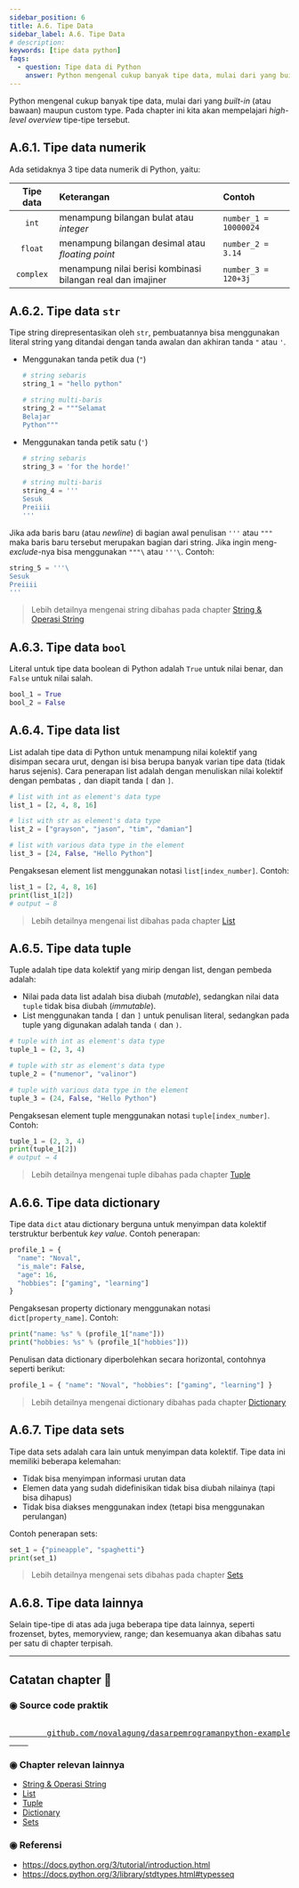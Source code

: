 ```yaml
---
sidebar_position: 6
title: A.6. Tipe Data
sidebar_label: A.6. Tipe Data
# description: 
keywords: [tipe data python]
faqs:
  - question: Tipe data di Python
    answer: Python mengenal cukup banyak tipe data, mulai dari yang built-in maupun custom type. Contohnya int, float, complex, str, bool, list, tuple, sets, dict
---
```


Python mengenal cukup banyak tipe data, mulai dari yang *built-in* (atau bawaan) maupun custom type. Pada chapter ini kita akan mempelajari *high-level overview* tipe-tipe tersebut.

## A.6.1. Tipe data numerik

Ada setidaknya 3 tipe data numerik di Python, yaitu:

| Tipe data | Keterangan | Contoh |
| :-: | :- | :- |
| `int` | menampung bilangan bulat atau *integer* | ` number_1 = 10000024 ` |
| `float` | menampung bilangan desimal atau *floating point* | ` number_2 = 3.14 ` |
| `complex` | menampung nilai berisi kombinasi bilangan real dan imajiner | ` number_3 = 120+3j ` |

## A.6.2. Tipe data `str`

Tipe string direpresentasikan oleh `str`, pembuatannya bisa menggunakan literal string yang ditandai dengan tanda awalan dan akhiran tanda `"` atau `'`.

- Menggunakan tanda petik dua (`"`)

    ```python
    # string sebaris
    string_1 = "hello python"

    # string multi-baris
    string_2 = """Selamat
    Belajar
    Python"""
    ```

- Menggunakan tanda petik satu (`'`)

    ```python
    # string sebaris
    string_3 = 'for the horde!'

    # string multi-baris
    string_4 = '''
    Sesuk
    Preiiii
    '''
    ```

Jika ada baris baru (atau *newline*) di bagian awal penulisan `'''` atau `"""` maka baris baru tersebut merupakan bagian dari string. Jika ingin meng-*exclude*-nya bisa menggunakan `"""\` atau `'''\`. Contoh:

```python
string_5 = '''\
Sesuk
Preiiii
'''
```

> Lebih detailnya mengenai string dibahas pada chapter [String & Operasi String](#)

## A.6.3. Tipe data `bool`

Literal untuk tipe data boolean di Python adalah `True` untuk nilai benar, dan `False` untuk nilai salah.

```python
bool_1 = True
bool_2 = False
```

## A.6.4. Tipe data list

List adalah tipe data di Python untuk menampung nilai kolektif yang disimpan secara urut, dengan isi bisa berupa banyak varian tipe data (tidak harus sejenis). Cara penerapan list adalah dengan menuliskan nilai kolektif dengan pembatas `,` dan diapit tanda `[` dan `]`.

```python
# list with int as element's data type
list_1 = [2, 4, 8, 16]

# list with str as element's data type
list_2 = ["grayson", "jason", "tim", "damian"]

# list with various data type in the element
list_3 = [24, False, "Hello Python"]
```

Pengaksesan element list menggunakan notasi `list[index_number]`. Contoh:

```python
list_1 = [2, 4, 8, 16]
print(list_1[2])
# output → 8
```

> Lebih detailnya mengenai list dibahas pada chapter [List](/basic/list)

## A.6.5. Tipe data tuple

Tuple adalah tipe data kolektif yang mirip dengan list, dengan pembeda adalah:

- Nilai pada data list adalah bisa diubah (*mutable*), sedangkan nilai data `tuple` tidak bisa diubah (*immutable*).
- List menggunakan tanda `[` dan `]` untuk penulisan literal, sedangkan pada tuple yang digunakan adalah tanda `(` dan `)`.

```python
# tuple with int as element's data type
tuple_1 = (2, 3, 4)

# tuple with str as element's data type
tuple_2 = ("numenor", "valinor")

# tuple with various data type in the element
tuple_3 = (24, False, "Hello Python")
```

Pengaksesan element tuple menggunakan notasi `tuple[index_number]`. Contoh:

```python
tuple_1 = (2, 3, 4)
print(tuple_1[2])
# output → 4
```

> Lebih detailnya mengenai tuple dibahas pada chapter [Tuple](/basic/tuple)

## A.6.6. Tipe data dictionary

Tipe data `dict` atau dictionary berguna untuk menyimpan data kolektif terstruktur berbentuk *key value*. Contoh penerapan:

```python
profile_1 = {
  "name": "Noval",
  "is_male": False,
  "age": 16,
  "hobbies": ["gaming", "learning"]
}
```

Pengaksesan property dictionary menggunakan notasi `dict[property_name]`. Contoh:

```python
print("name: %s" % (profile_1["name"]))
print("hobbies: %s" % (profile_1["hobbies"]))
```

Penulisan data dictionary diperbolehkan secara horizontal, contohnya seperti berikut:

```python
profile_1 = { "name": "Noval", "hobbies": ["gaming", "learning"] }
```

> Lebih detailnya mengenai dictionary dibahas pada chapter [Dictionary](#)

## A.6.7. Tipe data sets

Tipe data sets adalah cara lain untuk menyimpan data kolektif. Tipe data ini memiliki beberapa kelemahan:

- Tidak bisa menyimpan informasi urutan data
- Elemen data yang sudah didefinisikan tidak bisa diubah nilainya (tapi bisa dihapus)
- Tidak bisa diakses menggunakan index (tetapi bisa menggunakan perulangan)

Contoh penerapan sets:

```python
set_1 = {"pineapple", "spaghetti"}
print(set_1)
```

> Lebih detailnya mengenai sets dibahas pada chapter [Sets](#)

## A.6.8. Tipe data lainnya

Selain tipe-tipe di atas ada juga beberapa tipe data lainnya, seperti frozenset, bytes, memoryview, range; dan kesemuanya akan dibahas satu per satu di chapter terpisah.

---

<div class="section-footnote">

## Catatan chapter 📑

### ◉ Source code praktik

<pre>
    <a href="https://github.com/novalagung/dasarpemrogramanpython-example/tree/master/tipe-data">
        github.com/novalagung/dasarpemrogramanpython-example/../tipe-data
    </a>
</pre>

### ◉ Chapter relevan lainnya

- [String & Operasi String](#)
- [List](/basic/list)
- [Tuple](/basic/tuple)
- [Dictionary](#)
- [Sets](#)

### ◉ Referensi

- https://docs.python.org/3/tutorial/introduction.html
- https://docs.python.org/3/library/stdtypes.html#typesseq

</div>
